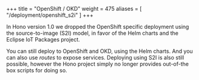 +++
title = "OpenShift / OKD"
weight = 475
aliases = [
    "/deployment/openshift_s2i"
]
+++

In Hono version 1.0 we dropped the OpenShift specific deployment using the
source-to-image (S2I) model, in favor of the Helm charts and the
Eclipse IoT Packages project.

You can still deploy to OpenShift and OKD, using the Helm charts. And you can
also use *routes* to expose services.
Deploying using S2I is also still possible, however the Hono project simply no
longer provides out-of-the box scripts for doing so.
